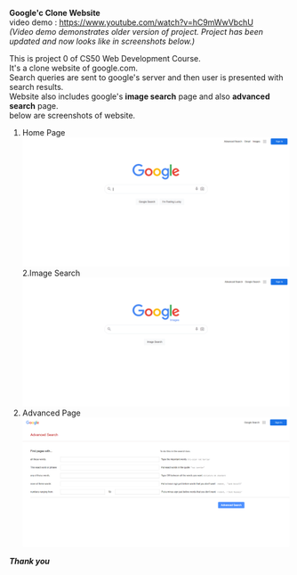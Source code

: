 **Google'c Clone Website**  
video demo : https://www.youtube.com/watch?v=hC9mWwVbchU  
*(Video demo demonstrates older version of project. Project has been updated and now looks like in screenshots below.)*
  
This is project 0 of CS50 Web Development Course.  
It's a clone website of google.com.  
Search queries are sent to google's server and then user is presented with search results.  
Website also includes google's **image search** page and also **advanced search** page.  
below are screenshots of website.

1. Home Page  
![alt text](https://github.com/noobdv18/web50-projects-2020-x-search/blob/master/screenshots/homepage.png)  
2.Image Search
![alt text](https://github.com/noobdv18/web50-projects-2020-x-search/blob/master/screenshots/images.png)  
3. Advanced Page
![alt text](https://github.com/noobdv18/web50-projects-2020-x-search/blob/master/screenshots/advanced.png)
  
***Thank you***



